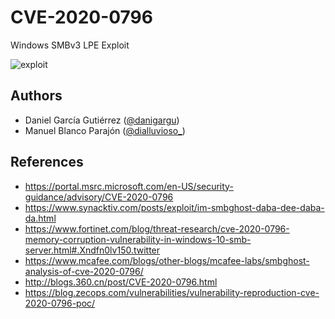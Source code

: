 # CVE-2020-0796

Windows SMBv3 LPE Exploit

![exploit](https://user-images.githubusercontent.com/1675387/77913732-110d4f80-7295-11ea-9af6-f17201c66673.gif)

## Authors

  * Daniel García Gutiérrez ([@danigargu](https://twitter.com/danigargu))
  * Manuel Blanco Parajón ([@dialluvioso_](https://twitter.com/dialluvioso_))

## References

* https://portal.msrc.microsoft.com/en-US/security-guidance/advisory/CVE-2020-0796
* https://www.synacktiv.com/posts/exploit/im-smbghost-daba-dee-daba-da.html
* https://www.fortinet.com/blog/threat-research/cve-2020-0796-memory-corruption-vulnerability-in-windows-10-smb-server.html#.Xndfn0lv150.twitter
* https://www.mcafee.com/blogs/other-blogs/mcafee-labs/smbghost-analysis-of-cve-2020-0796/
* http://blogs.360.cn/post/CVE-2020-0796.html
* https://blog.zecops.com/vulnerabilities/vulnerability-reproduction-cve-2020-0796-poc/

